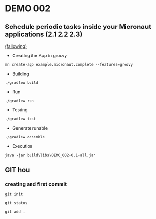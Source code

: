 # DEMO 002
## Schedule periodic tasks inside your Micronaut applications (2.1 2.2 2.3) 

[(fallowing)](http://guides.micronaut.io/micronaut-scheduled-groovy/guide/index.html#solution)

* Creating the App in groovy

`mn create-app example.micronaut.complete --features=groovy`

* Building

`./gradlew build`

* Run

`./gradlew run`

* Testing

`./gradlew test`

* Generate runable

`./gradlew assemble`

* Execution

`java -jar build\libs\DEMO_002-0.1-all.jar`

## GIT hou

### creating and first commit

`git init`

`git status`

`git add .`



